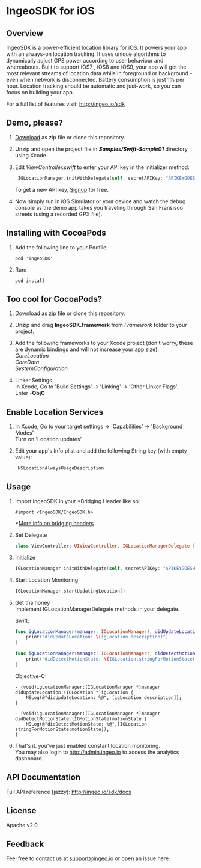 # IngeoSDK for iOS

## Overview

IngeoSDK is a power-efficient location library for iOS. It powers your app with
an always-on location tracking. It uses unique algorithms to dynamically adjust GPS power according to user
behaviour and whereabouts. Built to support iOS7 , iOS8 and iOS9, your app will
get the most relevant streams of location data while in foreground or background - even when network is disconnected. Battery consumption is just 1% per hour. Location tracking should be automatic and just-work, so you can focus on building your app.

For a full list of features visit: http://ingeo.io/sdk

## Demo, please?
1. [Download](https://github.com/IngeoSDK/ingeo-ios-sdk/archive/master.zip) as zip file or clone this repository.
2. Unzip and open the project file in ***Samples/Swift-Sample01*** directory using Xcode.
3. Edit *ViewController.swift* to enter your API key in the initializer method:
   ```swift
    IGLocationManager.initWithDelegate(self, secretAPIKey: "APIKEYGOESHERE")
   ```
                     
   To get a new API key, [Signup](http://admin.ingeo.io/signup.php) for free.  
4. Now simply run in iOS Simulator or your device and watch the debug console as the demo app takes you traveling through San Fransisco streets (using a recorded GPX file).

## Installing with CocoaPods

1. Add the following line to your Podfile:  
   ```
   pod 'IngeoSDK'
   ```

2. Run:  
   ```
   pod install
   ```

## Too cool for CocoaPods?

1. [Download](https://github.com/IngeoSDK/ingeo-ios-sdk/archive/master.zip) as zip file or clone this repository.  

2. Unzip and drag **IngeoSDK.framework** from *Framework* folder to your project.

3. Add the following frameworks to your Xcode project (don't worry, these are dynamic
   bindings and will not increase your app size):   
   *CoreLocation*  
   *CoreData*  
   *SystemConfiguration*  

4. Linker Settings  
   In Xcode, Go to 'Build Settings' -> 'Linking' -> 'Other Linker Flags'.  
   Enter **-ObjC**

## Enable Location Services

1. In Xcode, Go to your target settings -> 'Capabilities' -> 'Background Modes'  
    Turn on 'Location updates'.

2. Edit your app's Info.plist and add the following String key (with empty value):  
   ```
    NSLocationAlwaysUsageDescription
   ```

## Usage

1. Import IngeoSDK in your *Bridging Header like so:
   ```objc
   #import <IngeoSDK/IngeoSDK.h>
   ```
   *[More info on bridging headers](https://developer.apple.com/library/ios/documentation/Swift/Conceptual/BuildingCocoaApps/MixandMatch.html)

2. Set Delegate
   ```swift
   class ViewController: UIViewController, IGLocationManagerDelegate {
   ```
   
2. Initialize  
   ```swift
   IGLocationManager.initWithDelegate(self, secretAPIKey: "APIKEYGOESHERE")
   ```
   
3. Start Location Monitoring
   ```swift
   IGLocationManager.startUpdatingLocation()
   ```

4. Get tha honey  
   Implement IGLocationManagerDelegate methods in your delegate.    

   Swift:

    ```swift
    func igLocationManager(manager: IGLocationManager!, didUpdateLocation igLocation: IGLocation!) {
        print("didUpdateLocation: \(igLocation.description)")
    }

    func igLocationManager(manager: IGLocationManager!, didDetectMotionState motionState: IGMotionState) {
        print("didDetectMotionState: \(IGLocation.stringForMotionState(motionState))")
    }
    ```

    Objective-C:
    ```objc
    - (void)igLocationManager:(IGLocationManager *)manager didUpdateLocation:(IGLocation *)igLocation {
        NSLog(@"didUpdateLocation: %@", [igLocation description]);
    }

    - (void)igLocationManager:(IGLocationManager *)manager didDetectMotionState:(IGMotionState)motionState {
        NSLog(@"didDetectMotionState: %@",[IGLocation stringForMotionState:motionState]);
    }
    ```

5. That's it. you've just enabled constant location monitoring.  
   You may also login to http://admin.ingeo.io to access the analytics dashboard.

## API Documentation
   Full API reference (jazzy): http://ingeo.io/sdk/docs

## License
   Apache v2.0

## Feedback
   Feel free to contact us at support@ingeo.io or open an issue here.

